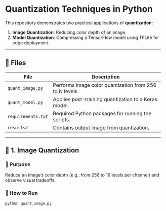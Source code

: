 # Quantization Techniques in Python

This repository demonstrates two practical applications of **quantization**:

1. **Image Quantization**: Reducing color depth of an image.
2. **Model Quantization**: Compressing a TensorFlow model using TFLite for edge deployment.

---

## 📁 Files

| File            | Description                                               |
|-----------------|-----------------------------------------------------------|
| `quant_image.py`| Performs image color quantization from 256 to N levels.   |
| `quant_model.py`| Applies post-training quantization to a Keras model.      |
| `requirements.txt` | Required Python packages for running the scripts.      |
| `results/`      | Contains output image from quantization.                 |

---

## 🧪 1. Image Quantization

### 📌 Purpose

Reduce an image’s color depth (e.g., from 256 to 16 levels per channel) and observe visual tradeoffs.

### 🚀 How to Run

```bash
python quant_image.py
